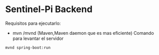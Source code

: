 # Sentinel-Pi Backend

Requisitos para ejecutarlo:
- mvn /mvnd (Maven,Maven daemon que es mas eficiente)
Comando para levantar el servidor

```bash
mvnd spring-boot:run
```